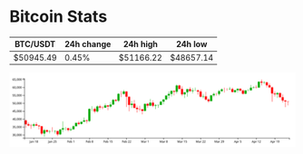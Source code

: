 # Bitcoin Stats

BTC/USDT|24h change|24h high|24h low|
|---|---|---|---|
|$50945.49|0.45%|$51166.22|$48657.14|

<img src="./chart.svg">
